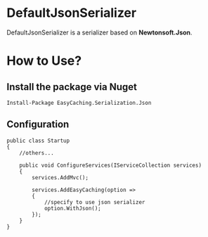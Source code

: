 # DefaultJsonSerializer

DefaultJsonSerializer is a serializer based on **Newtonsoft.Json**.

# How to Use?

## Install the package via Nuget

```
Install-Package EasyCaching.Serialization.Json
```

## Configuration

```
public class Startup
{
    //others...

    public void ConfigureServices(IServiceCollection services)
    {
        services.AddMvc();

        services.AddEasyCaching(option =>
        {
            //specify to use json serializer
            option.WithJson();
        });
    }
}
```
